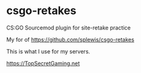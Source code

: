 # csgo-retakes
CS:GO Sourcemod plugin for site-retake practice

My for of https://github.com/splewis/csgo-retakes

This is what I use for my servers. 

https://TopSecretGaming.net
